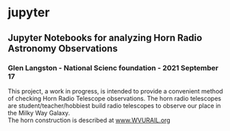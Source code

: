 # jupyter
## Jupyter Notebooks for analyzing Horn Radio Astronomy Observations
### Glen Langston - National Scienc foundation - 2021 September 17
This project, a work in progress, is intended to provide a convenient method of checking Horn Radio Telescope observations.
The horn radio telescopes are student/teacher/hobbiest build radio telescopes to observe our place in the Milky Way Galaxy.  
The horn construction is described at www.WVURAIL.org

<p>
